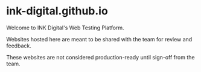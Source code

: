 # ink-digital.github.io

Welcome to INK Digital's Web Testing Platform.

Websites hosted here are meant to be shared with the team for review and feedback.

These websites are not considered production-ready until sign-off from the team.
